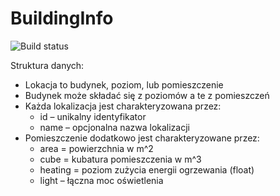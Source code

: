 # BuildingInfo
![Build status](https://travis-ci.org/Hound1997c/bildowanie.svg?branch=master)

Struktura danych:
- Lokacja to budynek, poziom, lub pomieszczenie
- Budynek może składać się z poziomów a te z pomieszczeń
- Każda lokalizacja jest charakteryzowana przez:
    - id – unikalny identyfikator
    - name – opcjonalna nazwa lokalizacji
- Pomieszczenie dodatkowo jest charakteryzowane przez:
    - area = powierzchnia w m^2
    - cube = kubatura pomieszczenia w m^3
    - heating = poziom zużycia energii ogrzewania (float)
    - light – łączna moc oświetlenia
